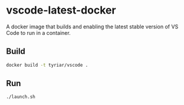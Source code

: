 # vscode-latest-docker

A docker image that builds and enabling the latest stable version of VS Code to run in a container.

## Build

```bash
docker build -t tyriar/vscode .
```

## Run

```bash
./launch.sh
```